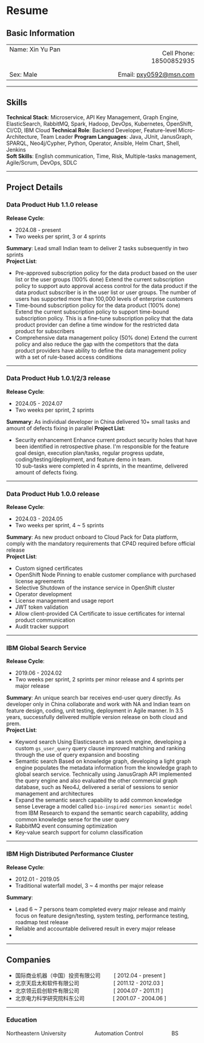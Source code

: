 # Resume
## Basic Information
|||
| :---  | ---: |
Name:       Xin Yu Pan &nbsp; &nbsp; &nbsp; &nbsp; &nbsp; &nbsp; &nbsp; &nbsp; &nbsp; &nbsp; &nbsp; &nbsp; &nbsp; &nbsp; &nbsp; &nbsp; &nbsp; &nbsp; &nbsp; &nbsp; &nbsp; &nbsp; &nbsp; &nbsp; &nbsp; &nbsp; &nbsp; &nbsp; &nbsp; &nbsp; &nbsp; &nbsp; &nbsp; &nbsp; &nbsp; &nbsp; &nbsp; &nbsp; &nbsp; &nbsp; &nbsp; &nbsp; &nbsp; &nbsp; &nbsp; &nbsp;   | &nbsp; &nbsp; &nbsp; &nbsp; &nbsp; &nbsp; &nbsp; &nbsp; &nbsp; &nbsp; &nbsp; &nbsp; &nbsp; Cell Phone: 18500852935
Sex:        Male | Email: pxy0592@msn.com

---
## Skills
**Technical Stack**: Microservice, API Key Management, Graph Engine, ElasticSearch, RabbitMQ, Spark, Hadoop, DevOps, Kubernetes, OpenShift,  CI/CD, IBM Cloud
**Technical Role**: Backend Developer, Feature-level Micro-Architecture, Team Leader
**Program Languages**: Java, JUnit, JanusGraph, SPARQL, Neo4j/Cypher, Python, Operator, Ansible, Helm Chart, Shell, Jenkins  
**Soft Skills**: English communication, Time, Risk, Multiple-tasks management, Agile/Scrum, DevOps, SDLC

---
## Project Details
### Data Product Hub 1.1.0 release 
**Release Cycle**: 
- 2024.08 - present  
- Two weeks per sprint, 3 or 4 sprints

**Summary**: Lead small Indian team to deliver 2 tasks subsequently in two sprints  
**Project List**:  
- Pre-approved subscription policy for the data product based on the user list or the user groups (100% done)
  Extend the current subscription policy to support auto approval access control for the data product if the data product subscriber is in the user list or user groups. The number of users has supported more than 100,000 levels of enterprise customers
- Time-bound subscription policy for the data product (100% done)
  Extend the current subscription policy to support time-bound subscription policy. This is a fine-tune subscription policy that the data product provider can define a time window for the restricted data product for subscribers
- Comprehensive data management policy (50% done)
  Extend the current policy and also reduce the gap with the competitors that the data product providers have ability to define the data management policy with a set of rule-based access conditions 

---
### Data Product Hub 1.0.1/2/3 release 
**Release Cycle**: 
- 2024.05 - 2024.07  
- Two weeks per sprint, 2 sprints  

**Summary**: As individual developer in China delivered 10+ small tasks and amount of defects fixing in parallel
**Project List**:  
- Security enhancement
  Enhance current product security holes that have been identified in retrospective phase. I'm responsible for the feature goal design, execution plan/tasks, regular progress update, coding/testing/deployment, and feature demo in team.  
  10 sub-tasks were completed in 4 sprints, in the meantime, delivered amount of defects fixing.  

---
### Data Product Hub 1.0.0 release  
**Release Cycle**: 
- 2024.03 - 2024.05  
- Two weeks per sprint, 4 ~ 5 sprints

**Summary**: As new product onboard to Cloud Pack for Data platform, comply with the mandatory requirements that CP4D required before official release  
**Project List**:  
- Custom signed certificates
- OpenShift Node Pinning to enable customer compliance with purchased license agreements
- Selective Shutdown of the instance service in OpenShift cluster
- Operator development  
- License management and usage report
- JWT token validation
- Allow client-provided CA Certificate to issue certificates for internal product communication
- Audit tracker support

---
### IBM Global Search Service  
**Release Cycle**: 
- 2019.06 - 2024.02
- Two weeks per sprint, 2 sprints per minor release and 4 sprints per major release  

**Summary**:  An unique search bar receives end-user query directly. As developer only in China collaborate and work with NA and Indian team on feature design, coding, unit testing, deployment in Agile manner. In 3.5 years, successfully delivered multiple version release on both cloud and prem.  
**Project List**:  
- Keyword search
  Using Elasticsearch as search engine, developing a custom `gs_user_query` query clause improved matching and ranking through the use of query expansion and boosting
- Semantic search
  Based on knowledge graph, developing a light graph engine populates the metadata information from the knowledge graph to global search service. Technically using JanusGraph API implemented the query engine and also evaluated the other commercial graph database, such as Neo4J, delivered a serial of sessions to senior management and architectures
- Expand the semantic search capability to add common knowledge sense
  Leverage a model called `bio-inspired memories semantic model` from IBM Research to expand the semantic search capability, adding common knowledge sense for the user query
- RabbitMQ event consuming optimization
- Key-value search support for column classification

---
### IBM High Distributed Performance Cluster  
**Release Cycle**:  
- 2012.01 - 2019.05
- Traditional waterfall model, 3 ~ 4 months per major release

**Summary**: 
- Lead 6 ~ 7 persons team completed every major release and mainly focus on feature design/testing, system testing, performance testing, roadmap test release  
- Reliable and accountable delivered result in every major release
- 

---
## Companies
- 国际商业机器（中国）投资有限公司 &nbsp; &nbsp; &nbsp; &nbsp; [ 2012.04 - present ]
- 北京天启太和软件有限公司 &nbsp; &nbsp; &nbsp; &nbsp; &nbsp; &nbsp; &nbsp; &nbsp; &nbsp; &nbsp; &nbsp; [ 2011.12 - 2012.03 ]
- 北京领云启创软件有限公司 &nbsp; &nbsp; &nbsp; &nbsp; &nbsp; &nbsp; &nbsp; &nbsp; &nbsp; &nbsp; &nbsp; [ 2004.07 - 2011.11 ]
- 北京电力科学研究院科东公司 &nbsp; &nbsp; &nbsp; &nbsp; &nbsp; &nbsp; &nbsp; &nbsp; &nbsp; [ 2001.07 - 2004.06 ]

---
### Education
Northeastern University &nbsp; &nbsp; &nbsp; &nbsp; &nbsp; &nbsp; &nbsp; &nbsp; &nbsp; Automation Control &nbsp; &nbsp; &nbsp; &nbsp; &nbsp; &nbsp; &nbsp; &nbsp; &nbsp; BS  

